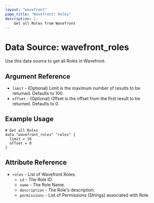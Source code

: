 ```yaml
---
layout: "wavefront"
page_title: "Wavefront: Roles"
description: |-
    Get all Roles from Wavefront
---
```


# Data Source: wavefront_roles

Use this data source to get all Roles in Wavefront.

## Argument Reference

* `limit` - (Optional) Limit is the maximum number of results to be returned. Defaults to 100.
* `offset` - (Optional) Offset is the offset from the first result to be returned. Defaults to 0.

## Example Usage

```hcl
# Get all Roles
data "wavefront_roles" "roles" {
  limit = 10
  offset = 0
}
```

## Attribute Reference

* `roles` - List of Wavefront Roles.
    * `id` - The Role ID.
    * `name` - The Role Name.
    * `description` - The Role's description.
    * `permissions` - List of Permissions (Strings) associated with Role.